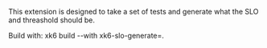 This extension is designed to take a set of tests and generate what the SLO and threashold should be. 

Build with: 
xk6 build --with xk6-slo-generate=.



